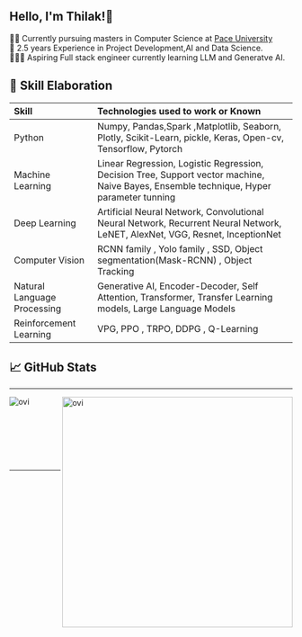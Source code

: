 ## Hello, I'm Thilak!👋

🧑‍🎓 Currently pursuing masters in Computer Science at [Pace University](https://www.pace.edu/seidenberg)<br/>
💼 2.5 years Experience in Project Development,AI and Data Science.<br/>
👩🏻‍💻 Aspiring Full stack engineer currently learning LLM and Generatve AI.<br/>




## :notebook_with_decorative_cover: Skill Elaboration

| Skill | Technologies used to work or Known | 
|:--|:------------|
| Python | Numpy, Pandas,Spark ,Matplotlib, Seaborn, Plotly, Scikit-Learn, pickle, Keras, Open-cv, Tensorflow, Pytorch |
| Machine Learning | Linear Regression, Logistic Regression, Decision Tree, Support vector machine, Naive Bayes, Ensemble technique, Hyper parameter tunning  |
| Deep Learning | Artificial Neural Network, Convolutional Neural Network, Recurrent Neural Network, LeNET, AlexNet, VGG, Resnet, InceptionNet |
| Computer Vision | RCNN family , Yolo family , SSD, Object segmentation(Mask-RCNN) , Object Tracking  |
| Natural Language Processing | Generative AI, Encoder-Decoder, Self Attention, Transformer, Transfer Learning models, Large Language Models |
| Reinforcement Learning | VPG, PPO , TRPO, DDPG , Q-Learning |

## &#x1f4c8; GitHub Stats
<hr>
 
<p><img align="left" src="https://github-readme-stats.vercel.app/api/top-langs?username=ThilakNarasimhamurthy&show_icons=true&locale=en&layout=compact&theme=chartreuse-dark" alt="ovi" /></p>
<p>&nbsp;<img align="right" src="https://github-readme-stats.vercel.app/api?username=ThilakNarasimhamurthy&show_icons=true&locale=en&theme=chartreuse-dark" alt="ovi" width="410" /></p>
<br><br><br><br><br>

<hr>
